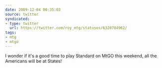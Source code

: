 ```yaml
---
date: 2009-12-04 00:35:03
source: twitter
syndicated:
- type: twitter
  url: https://twitter.com/roy_mtg/statuses/6320784962/
tags:
- mtg
- mtgo
---
```


I wonder if it's a good time to play Standard on MtGO this weekend, all the Americans will be at States!